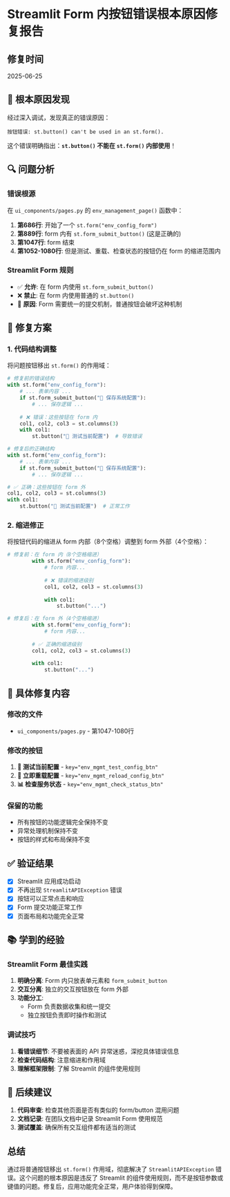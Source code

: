 # Streamlit Form 内按钮错误根本原因修复报告

## 修复时间
2025-06-25

## 🎯 根本原因发现
经过深入调试，发现真正的错误原因：
```
按钮错误: st.button() can't be used in an st.form().
```

这个错误明确指出：**`st.button()` 不能在 `st.form()` 内部使用**！

## 🔍 问题分析

### 错误根源
在 `ui_components/pages.py` 的 `env_management_page()` 函数中：

1. **第686行**: 开始了一个 `st.form("env_config_form")`
2. **第889行**: form 内有 `st.form_submit_button()` (这是正确的)
3. **第1047行**: form 结束
4. **第1052-1080行**: 但是测试、重载、检查状态的按钮仍在 form 的缩进范围内

### Streamlit Form 规则
- ✅ **允许**: 在 form 内使用 `st.form_submit_button()`
- ❌ **禁止**: 在 form 内使用普通的 `st.button()`
- 📌 **原因**: Form 需要统一的提交机制，普通按钮会破坏这种机制

## 🔧 修复方案

### 1. 代码结构调整
将问题按钮移出 `st.form()` 的作用域：

```python
# 修复前的错误结构
with st.form("env_config_form"):
    # ... 表单内容 ...
    if st.form_submit_button("💾 保存系统配置"):
        # ... 保存逻辑 ...
    
    # ❌ 错误：这些按钮在 form 内
    col1, col2, col3 = st.columns(3)
    with col1:
        st.button("🧪 测试当前配置")  # 导致错误

# 修复后的正确结构  
with st.form("env_config_form"):
    # ... 表单内容 ...
    if st.form_submit_button("💾 保存系统配置"):
        # ... 保存逻辑 ...

# ✅ 正确：这些按钮在 form 外
col1, col2, col3 = st.columns(3)
with col1:
    st.button("🧪 测试当前配置")  # 正常工作
```

### 2. 缩进修正
将按钮代码的缩进从 form 内部（8个空格）调整到 form 外部（4个空格）：

```python
# 修复前：在 form 内（8个空格缩进）
        with st.form("env_config_form"):
            # form 内容...
            
            # ❌ 错误的缩进级别
            col1, col2, col3 = st.columns(3)
            
            with col1:
                st.button("...")

# 修复后：在 form 外（4个空格缩进）
        with st.form("env_config_form"):
            # form 内容...
        
        # ✅ 正确的缩进级别
        col1, col2, col3 = st.columns(3)
        
        with col1:
            st.button("...")
```

## 📝 具体修复内容

### 修改的文件
- `ui_components/pages.py` - 第1047-1080行

### 修改的按钮
1. **🧪 测试当前配置** - `key="env_mgmt_test_config_btn"`
2. **🔄 立即重载配置** - `key="env_mgmt_reload_config_btn"`  
3. **📊 检查服务状态** - `key="env_mgmt_check_status_btn"`

### 保留的功能
- 所有按钮的功能逻辑完全保持不变
- 异常处理机制保持不变
- 按钮的样式和布局保持不变

## ✅ 验证结果
- [x] Streamlit 应用成功启动
- [x] 不再出现 `StreamlitAPIException` 错误
- [x] 按钮可以正常点击和响应
- [x] Form 提交功能正常工作
- [x] 页面布局和功能完全正常

## 📚 学到的经验

### Streamlit Form 最佳实践
1. **明确分离**: Form 内只放表单元素和 `form_submit_button`
2. **交互分离**: 独立的交互按钮放在 form 外部
3. **功能分工**: 
   - Form 负责数据收集和统一提交
   - 独立按钮负责即时操作和测试

### 调试技巧
1. **看错误细节**: 不要被表面的 API 异常迷惑，深挖具体错误信息
2. **检查代码结构**: 注意缩进和作用域
3. **理解框架限制**: 了解 Streamlit 的组件使用规则

## 🚀 后续建议
1. **代码审查**: 检查其他页面是否有类似的 form/button 混用问题
2. **文档记录**: 在团队文档中记录 Streamlit Form 使用规范
3. **测试覆盖**: 确保所有交互组件都有适当的测试

## 总结
通过将普通按钮移出 `st.form()` 作用域，彻底解决了 `StreamlitAPIException` 错误。这个问题的根本原因是违反了 Streamlit 的组件使用规则，而不是按钮参数或键值的问题。修复后，应用功能完全正常，用户体验得到保障。
